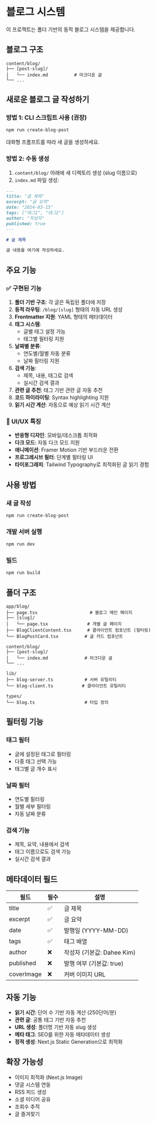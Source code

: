 # 블로그 시스템

이 프로젝트는 폴더 기반의 동적 블로그 시스템을 제공합니다.

## 블로그 구조

```
content/blog/
├── [post-slug]/
│   └── index.md          # 마크다운 글
└── ...
```

## 새로운 블로그 글 작성하기

### 방법 1: CLI 스크립트 사용 (권장)

```bash
npm run create-blog-post
```

대화형 프롬프트를 따라 새 글을 생성하세요.

### 방법 2: 수동 생성

1. `content/blog/` 아래에 새 디렉토리 생성 (slug 이름으로)
2. `index.md` 파일 생성:

```markdown
---
title: "글 제목"
excerpt: "글 요약"
date: "2024-03-15"
tags: ["태그1", "태그2"]
author: "작성자"
published: true
---

# 글 제목

글 내용을 여기에 작성하세요.
```

## 주요 기능

### ✅ 구현된 기능

1. **폴더 기반 구조**: 각 글은 독립된 폴더에 저장
2. **동적 라우팅**: `/blog/[slug]` 형태의 자동 URL 생성
3. **Frontmatter 지원**: YAML 형태의 메타데이터
4. **태그 시스템**: 
   - 글별 태그 설정 가능
   - 태그별 필터링 지원
5. **날짜별 분류**:
   - 연도별/월별 자동 분류
   - 날짜 필터링 지원
6. **검색 기능**:
   - 제목, 내용, 태그로 검색
   - 실시간 검색 결과
7. **관련 글 추천**: 태그 기반 관련 글 자동 추천
8. **코드 하이라이팅**: Syntax highlighting 지원
9. **읽기 시간 계산**: 자동으로 예상 읽기 시간 계산

### 🎨 UI/UX 특징

- **반응형 디자인**: 모바일/데스크톱 최적화
- **다크 모드**: 자동 다크 모드 지원
- **애니메이션**: Framer Motion 기반 부드러운 전환
- **프로그레시브 필터**: 단계별 필터링 UI
- **타이포그래피**: Tailwind Typography로 최적화된 글 읽기 경험

## 사용 방법

### 새 글 작성
```bash
npm run create-blog-post
```

### 개발 서버 실행
```bash
npm run dev
```

### 빌드
```bash
npm run build
```

## 폴더 구조

```
app/blog/
├── page.tsx                    # 블로그 메인 페이지
├── [slug]/
│   └── page.tsx               # 개별 글 페이지
├── BlogClientContent.tsx      # 클라이언트 컴포넌트 (필터링)
└── BlogPostCard.tsx          # 글 카드 컴포넌트

content/blog/
├── [post-slug]/
│   └── index.md              # 마크다운 글
└── ...

lib/
├── blog-server.ts            # 서버 유틸리티
└── blog-client.ts           # 클라이언트 유틸리티

types/
└── blog.ts                   # 타입 정의
```

## 필터링 기능

### 태그 필터
- 글에 설정된 태그로 필터링
- 다중 태그 선택 가능
- 태그별 글 개수 표시

### 날짜 필터
- 연도별 필터링
- 월별 세부 필터링
- 자동 날짜 분류

### 검색 기능
- 제목, 요약, 내용에서 검색
- 태그 이름으로도 검색 가능
- 실시간 검색 결과

## 메타데이터 필드

| 필드 | 필수 | 설명 |
|------|------|------|
| title | ✅ | 글 제목 |
| excerpt | ✅ | 글 요약 |
| date | ✅ | 발행일 (YYYY-MM-DD) |
| tags | ✅ | 태그 배열 |
| author | ❌ | 작성자 (기본값: Dahee Kim) |
| published | ❌ | 발행 여부 (기본값: true) |
| coverImage | ❌ | 커버 이미지 URL |

## 자동 기능

- **읽기 시간**: 단어 수 기반 자동 계산 (250단어/분)
- **관련 글**: 공통 태그 기반 자동 추천
- **URL 생성**: 폴더명 기반 자동 slug 생성
- **메타 태그**: SEO를 위한 자동 메타데이터 생성
- **정적 생성**: Next.js Static Generation으로 최적화

## 확장 가능성

- 이미지 최적화 (Next.js Image)
- 댓글 시스템 연동
- RSS 피드 생성
- 소셜 미디어 공유
- 조회수 추적
- 글 즐겨찾기
